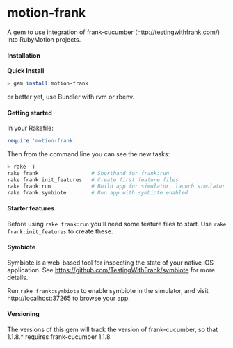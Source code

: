 motion-frank
============

A gem to use integration of frank-cucumber (http://testingwithfrank.com/) into RubyMotion projects.

#### Installation

**Quick Install**

```bash
> gem install motion-frank
```
or better yet, use Bundler with rvm or rbenv.

#### Getting started

In your Rakefile:
```ruby
require 'motion-frank'
```

Then from the command line you can see the new tasks:
```bash
> rake -T
rake frank                 # Shorthand for frank:run
rake frank:init_features   # Create first feature files
rake frank:run             # Build app for simulator, launch simulator and run features
rake frank:symbiote        # Run app with symbiote enabled
```

#### Starter features

Before using ```rake frank:run``` you'll need some feature files to start. Use ```rake frank:init_features``` to create these.

#### Symbiote

Symbiote is a web-based tool for inspecting the state of your native iOS application. See https://github.com/TestingWithFrank/symbiote for more details.

Run ```rake frank:symbiote``` to enable symbiote in the simulator, and visit http://localhost:37265 to browse your app.

#### Versioning

The versions of this gem will track the version of frank-cucumber, so that 1.1.8.* requires frank-cucumber 1.1.8.



